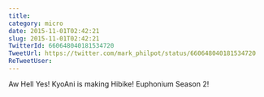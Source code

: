 ```yaml
---
title: 
category: micro
date: 2015-11-01T02:42:21
slug: 2015-11-01T02:42:21
TwitterId: 660648040181534720
TweetUrl: https://twitter.com/mark_philpot/status/660648040181534720
ReTweetUser: 
---
```


Aw Hell Yes! KyoAni is making Hibike! Euphonium Season 2!